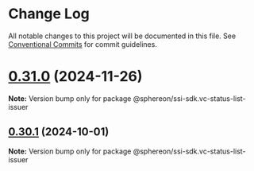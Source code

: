 # Change Log

All notable changes to this project will be documented in this file.
See [Conventional Commits](https://conventionalcommits.org) for commit guidelines.

# [0.31.0](https://github.com/Sphereon-OpenSource/ssi-sdk/compare/v0.30.1...v0.31.0) (2024-11-26)

**Note:** Version bump only for package @sphereon/ssi-sdk.vc-status-list-issuer

## [0.30.1](https://github.com/Sphereon-OpenSource/ssi-sdk/compare/v0.30.0...v0.30.1) (2024-10-01)

**Note:** Version bump only for package @sphereon/ssi-sdk.vc-status-list-issuer
